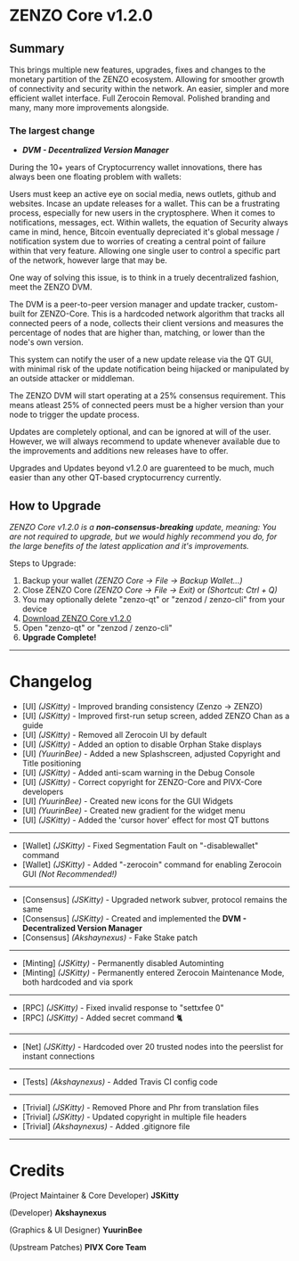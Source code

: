 # ZENZO Core v1.2.0

## Summary
This brings multiple new features, upgrades, fixes and changes to the monetary partition of the ZENZO ecosystem.
Allowing for smoother growth of connectivity and security within the network. An easier, simpler and more efficient 
wallet interface. Full Zerocoin Removal. Polished branding and many, many more improvements alongside.

### The largest change


- ___DVM - Decentralized Version Manager___

During the 10+ years of Cryptocurrency wallet innovations, there has always been one floating problem with wallets:

Users must keep an active eye on social media, news outlets, github and websites. Incase an update releases for a wallet. This can be a frustrating process, especially for new users in the cryptosphere.
When it comes to notifications, messages, ect. Within wallets, the equation of Security always came in mind, hence, Bitcoin eventually depreciated it's global message / notification system due to worries of creating a central point of failure within that very feature. Allowing one single user to control a specific part of the network, however large that may be.

One way of solving this issue, is to think in a truely decentralized fashion, meet the ZENZO DVM.

The DVM is a peer-to-peer version manager and update tracker, custom-built for ZENZO-Core. This is a hardcoded network algorithm that tracks all connected peers of a node, collects their client versions and measures the percentage of nodes that are higher than, matching, or lower than the node's own version.

This system can notify the user of a new update release via the QT GUI, with minimal risk of the update notification being hijacked or manipulated by an outside attacker or middleman.

The ZENZO DVM will start operating at a 25% consensus requirement. This means atleast 25% of connected peers must be a higher version than your node to trigger the update process.

Updates are completely optional, and can be ignored at will of the user. However, we will always recommend to update whenever available due to the improvements and additions new releases have to offer.

Upgrades and Updates beyond v1.2.0 are guarenteed to be much, much easier than any other QT-based cryptocurrency currently.

## How to Upgrade
_ZENZO Core v1.2.0 is a **non-consensus-breaking** update, meaning: You are not required to upgrade, but we would
highly recommend you do, for the large benefits of the latest application and it's improvements._

Steps to Upgrade:
1. Backup your wallet *(ZENZO Core -> File -> Backup Wallet...)*
2. Close ZENZO Core *(ZENZO Core -> File -> Exit)* or *(Shortcut: Ctrl + Q)*
3. You may optionally delete "zenzo-qt" or "zenzod / zenzo-cli" from your device
4. [Download ZENZO Core v1.2.0](https://github.com/Zenzo-Ecosystem/ZENZO-Core/releases)
5. Open "zenzo-qt" or "zenzod / zenzo-cli"
6. **Upgrade Complete!**


---
# Changelog
- [UI] *(JSKitty)* - Improved branding consistency (Zenzo -> ZENZO)
- [UI] *(JSKitty)* - Improved first-run setup screen, added ZENZO Chan as a guide
- [UI] *(JSKitty)* - Removed all Zerocoin UI by default
- [UI] *(JSKitty)* - Added an option to disable Orphan Stake displays
- [UI] *(YuurinBee)* - Added a new Splashscreen, adjusted Copyright and Title positioning
- [UI] *(JSKitty)* - Added anti-scam warning in the Debug Console
- [UI] *(JSKitty)* - Correct copyright for ZENZO-Core and PIVX-Core developers
- [UI] *(YuurinBee)* - Created new icons for the GUI Widgets
- [UI] *(YuurinBee)* - Created new gradient for the widget menu
- [UI] *(JSKitty)* - Added the 'cursor hover' effect for most QT buttons
---
- [Wallet] *(JSKitty)* - Fixed Segmentation Fault on "-disablewallet" command
- [Wallet] *(JSKitty)* - Added "-zerocoin" command for enabling Zerocoin GUI *(Not Recommended!)*
---
- [Consensus] *(JSKitty)* - Upgraded network subver, protocol remains the same  
- [Consensus] *(JSKitty)* - Created and implemented the **DVM - Decentralized Version Manager**
- [Consensus] *(Akshaynexus)* - Fake Stake patch
---
- [Minting] *(JSKitty)* - Permanently disabled Autominting
- [Minting] *(JSKitty)* - Permanently entered Zerocoin Maintenance Mode, both hardcoded and via spork
---
- [RPC] *(JSKitty)* - Fixed invalid response to "settxfee 0"
- [RPC] *(JSKitty)* - Added secret command 🐈
---
- [Net] *(JSKitty)* - Hardcoded over 20 trusted nodes into the peerslist for instant connections
---
- [Tests] *(Akshaynexus)* - Added Travis CI config code
---
- [Trivial] *(JSKitty)* - Removed Phore and Phr from translation files
- [Trivial] *(JSKitty)* - Updated copyright in multiple file headers
- [Trivial] *(Akshaynexus)* - Added .gitignore file

---
# Credits
(Project Maintainer & Core Developer) **JSKitty**

(Developer) **Akshaynexus**

(Graphics & UI Designer) **YuurinBee**

(Upstream Patches) **PIVX Core Team**
